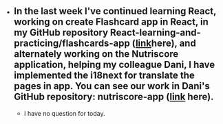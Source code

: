 - ## In the last week I've continued learning React, working on create Flashcard app in React, in my GitHub repository React-learning-and-practicing/flashcards-app ([link](https://github.com/CristianMicicoi/React-learning-and-practicing.git)here), and alternately working on the Nutriscore application, helping my colleague Dani, I have implemented the i18next for translate the pages in app. You can see our work in Dani's GitHub repository: nutriscore-app ([link](https://github.com/DaniPantea99/nutriscore-app.git) here).
  - I have no question for today.